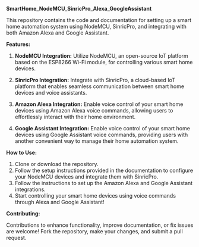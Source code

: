 **SmartHome_NodeMCU_SinricPro_Alexa_GoogleAssistant**

This repository contains the code and documentation for setting up a smart home automation system using NodeMCU, SinricPro, and integrating with both Amazon Alexa and Google Assistant.

**Features:**

1. **NodeMCU Integration:** Utilize NodeMCU, an open-source IoT platform based on the ESP8266 Wi-Fi module, for controlling various smart home devices.
   
2. **SinricPro Integration:** Integrate with SinricPro, a cloud-based IoT platform that enables seamless communication between smart home devices and voice assistants.

3. **Amazon Alexa Integration:** Enable voice control of your smart home devices using Amazon Alexa voice commands, allowing users to effortlessly interact with their home environment.

4. **Google Assistant Integration:** Enable voice control of your smart home devices using Google Assistant voice commands, providing users with another convenient way to manage their home automation system.

**How to Use:**

1. Clone or download the repository.
2. Follow the setup instructions provided in the documentation to configure your NodeMCU devices and integrate them with SinricPro.
3. Follow the instructions to set up the Amazon Alexa and Google Assistant integrations.
4. Start controlling your smart home devices using voice commands through Alexa and Google Assistant!

**Contributing:**

Contributions to enhance functionality, improve documentation, or fix issues are welcome! Fork the repository, make your changes, and submit a pull request.
